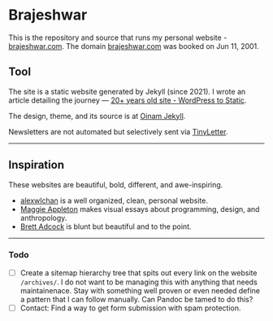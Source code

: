 # Brajeshwar

This is the repository and source that runs my personal website - [brajeshwar.com](https://brajeshwar.com). The domain [brajeshwar.com](https://brajeshwar.com/about/brajeshwar.com/) was booked on Jun 11, 2001.

## Tool

The site is a static website generated by Jekyll (since 2021). I wrote an article detailing the journey — [20+ years old site - WordPress to Static](https://brajeshwar.com/2021/brajeshwar.com-2021/).

The design, theme, and its source is at [Oinam Jekyll](https://oinam.github.io/oinam-jekyll/).

Newsletters are not automated but selectively sent via [TinyLetter](https://tinyletter.com/oinam).

---

## Inspiration

These websites are beautiful, bold, different, and awe-inspiring.

- [alexwlchan](https://alexwlchan.net/) is a well organized, clean, personal website.
- [Maggie Appleton](https://maggieappleton.com) makes visual essays about programming, design, and anthropology.
- [Brett Adcock](https://www.brettadcock.com/bio) is blunt but beautiful and to the point.

---

### Todo

- [ ] Create a sitemap hierarchy tree that spits out every link on the website `/archives/`. I do not want to be managing this with anything that needs maintainenace. Stay with something well proven or even needed define a pattern that I can follow manually. Can Pandoc be tamed to do this?
- [ ] Contact: Find a way to get form submission with spam protection.